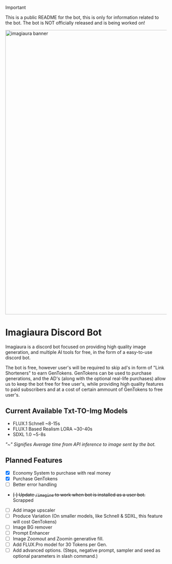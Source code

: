 > [!IMPORTANT]
> This is a public README for the bot, this is only for information related to the bot.
> The bot is NOT officially released and is being worked on!

<img width="886" alt="imagiaura banner" src="https://github.com/user-attachments/assets/83dddb19-aa6a-407f-a4e2-1ac6356599ab">

# Imagiaura Discord Bot
Imagiaura is a discord bot focused on providing high quality image generation, and multiple AI tools for free, in the form of a easy-to-use discord bot.

The bot is free, however user's will be required to skip ad's in form of "Link Shorteners" to earn GenTokens.
GenTokens can be used to purchase generations, and the AD's (along with the optional real-life purchases) allow us to keep the bot free for free user's, while providing high quality features to paid subscribers and at a cost of certain ammount of GenTokens to free user's.

## Current Available Txt-TO-Img Models
- FLUX.1 Schnell ~8-15s
- FLUX.1 Based Realism LORA ~30-40s
- SDXL 1.0 ~5-8s

*"~" Signifies Average time from API inference to image sent by the bot.*

## Planned Features
- [x] Economy System to purchase with real money 
- [x] Purchase GenTokens
- [ ] Better error handling
- ~~[ ] Update ``/imagine`` to work when bot is installed as a user bot.~~ Scrapped
- [ ] Add image upscaler
- [ ] Produce Variation (On smaller models, like Schnell & SDXL, this feature will cost GenTokens)
- [ ] Image BG remover
- [ ] Prompt Enhancer
- [ ] Image Zoomout and Zoomin generative fill.
- [ ] Add FLUX.Pro model for 30 Tokens per Gen.
- [ ] Add advanced options. (Steps, negative prompt, sampler and seed as optional parameters in slash command.)

